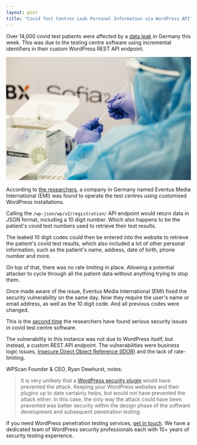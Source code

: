 ```yaml
---
layout: post
title: "Covid Test Centres Leak Personal Information via WordPress API"
---
```


Over 14,000 covid test patients were affected by a [data leak](https://www.golem.de/news/coronapandemie-neues-datenleck-bei-corona-testzentren-2104-155604.html) in Germany this week. This was due to the testing centre software using incremental identifiers in their custom WordPress REST API endpoint.

![Loginizer Plugin](/assets/posts/covid-leak/covid-wordpress.jpg)

According to [the researchers](https://zerforschung.org/posts/eventus-testzentren/), a company in Germany named Eventus Media International (EMI) was found to operate the test centres using customised WordPress installations.

Calling the `/wp-json/wp/v2/registration/` API endpoint would return data in JSON format, including a 10 digit number. Which also happens to be the patient's covid test numbers used to retrieve their test results.

The leaked 10 digit codes could then be entered into the website to retrieve the patient's covid test results, which also included a lot of other personal information, such as the patient's name, address, date of birth, phone number and more.

On top of that, there was no rate limiting in place. Allowing a potential attacker to cycle through all the patient data without anything trying to stop them.

Once made aware of the issue, Eventus Media International (EMI) fixed the security vulnerability on the same day. Now they require the user's name or email address, as well as the 10 digit code. And all previous codes were changed.

This is the [second time](https://zerforschung.org/posts/medicus/) the researchers have found serious security issues in covid test centre software.

The vulnerability in this instance was not due to WordPress itself, but instead, a custom REST API endpoint. The vulnerabilities were business logic issues, [Insecure Direct Object Reference (IDOR)](https://portswigger.net/web-security/access-control/idor) and the lack of rate-limiting.

WPScan Founder & CEO, Ryan Dewhurst, notes:

> It is very unlikely that a [WordPress security plugin](https://wordpress.org/plugins/wpscan/) would have prevented the attack. Keeping your WordPress websites and their plugins up to date certainly helps, but would not have prevented the attack either. In this case, the only way the attack could have been prevented was better security within the design phase of the software development and subsequent penetration testing.

If you need WordPress penetration testing services, [get in touch](https://wpscan.com/contact). We have a dedicated team of WordPress security professionals each with 10+ years of security testing experience.
